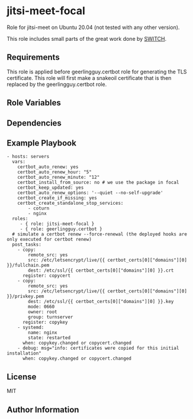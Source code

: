 jitsi-meet-focal
=========

Role for jitsi-meet on Ubuntu 20.04 (not tested with any other version).

This role includes small parts of the great work done by [SWITCH](https://github.com/switch-ch/jitsi-deploy).

Requirements
------------

This role is applied before geerlingguy.certbot role for generating the TLS certificate.
This role will first make a snakeoil certificate that is then replaced by the geerlingguy.certbot role.



Role Variables
--------------


Dependencies
------------


Example Playbook
----------------


    - hosts: servers
      vars:
        certbot_auto_renew: yes
        certbot_auto_renew_hour: "5"
        certbot_auto_renew_minute: "12"
        certbot_install_from_source: no # we use the package in focal
        certbot_keep_updated: yes
        certbot_auto_renew_options: '--quiet --no-self-upgrade'
        certbot_create_if_missing: yes
        certbot_create_standalone_stop_services:
            - coturn
            - nginx
      roles:
         - { role: jitsi-meet-focal }
         - { role: geerlingguy.certbot }
      # simulate a certbot renew --force-renewal (the deployed hooks are only executed for certbot renew)
      post_tasks:
        - copy:
            remote_src: yes
            src: /etc/letsencrypt/live/{{ certbot_certs[0]["domains"][0] }}/fullchain.pem
            dest: /etc/ssl/{{ certbot_certs[0]["domains"][0] }}.crt
          register: copycert
        - copy:
            remote_src: yes
            src: /etc/letsencrypt/live/{{ certbot_certs[0]["domains"][0] }}/privkey.pem
            dest: /etc/ssl/{{ certbot_certs[0]["domains"][0] }}.key
            mode: 0660
            owner: root
            group: turnserver
          register: copykey
        - systemd:
            name: nginx
            state: restarted
          when: copykey.changed or copycert.changed
        - debug: msg="info: certificates were copied for this initial installation"
          when: copykey.changed or copycert.changed


License
-------

MIT

Author Information
------------------

